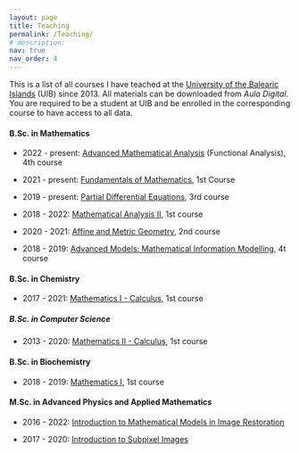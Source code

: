 ```yaml
---
layout: page
title: Teaching
permalink: /Teaching/
# description:
nav: true
nav_order: 4
---
```


This is a list of all courses I have teached at the [University of the Balearic Islands](https://uib.eu) (UIB) since 2013. All materials can be downloaded from <em>Aula Digital</em>. You are required to be a student at UIB and be enrolled in the corresponding course to have access to all data.

<div class="publications">
<h4 class="year">B.Sc. in Mathematics</h4>
</div>

* 2022 - present: [Advanced Mathematical Analysis](https://www.uib.eu/Learn/estudis-de-grau/grau/matematiques/GMA2-P/20585/index.html) (Functional Analysis), 4th course

* 2021 - present: [Fundamentals of Mathematics](https://www.uib.eu/Learn/estudis-de-grau/grau/matematiques/GMA2-P/20572/index.html),  1st Course 

* 2019 - present: [Partial Differential Equations](https://www.uib.eu/Learn/estudis-de-grau/grau/matematiques/GMA2-P/20327/index.html), 3rd course

* 2018 - 2022: [Mathematical Analysis II](https://www.uib.eu/Learn/estudis-de-grau/grau/matematiques/GMA2-P/20574/index.html), 1st course

* 2020 - 2021: [Affine and Metric Geometry](https://www.uib.eu/Learn/estudis-de-grau/grau/matematiques/GMA2-P/20318/index.html), 2nd course

* 2018 - 2019: [Advanced Models: Mathematical Information Modelling](https://www.uib.eu/Learn/estudis-de-grau/grau/matematiques/GMA2-P/assignatures.html), 4t course

<div class="publications">
<h4 class="year">B.Sc. in Chemistry</h4>
</div>

* 2017 - 2021: [Mathematics I - Calculus](https://www.uib.eu/Learn/estudis-de-grau/grau/quimica/GQUI-P/21457/index.html), 1st course


<div class="publications">
<h5 class="year">B.Sc. in Computer Science</h5>
</div>

* 2013 - 2020: [Mathematics II - Calculus](https://www.uib.eu/Learn/estudis-de-grau/grau/informatica/GIN3-P/20301/index.html), 1st course

<div class="publications">
<h4 class="year">B.Sc. in Biochemistry</h4>
</div>

* 2018 - 2019: [Mathematics I](https://www.uib.eu/Learn/estudis-de-grau/grau/bioquimica/GBIQ-P/21545/index.html), 1st course

<div class="publications">
<h4 class="year">M.Sc. in Advanced Physics and Applied Mathematics</h4>
</div>

* 2016 - 2022: [Introduction to Mathematical Models in Image Restoration](https://www.uib.eu/Learn/estudis-de-master/master/MFMA/11301/index.html)

* 2017 - 2020: [Introduction to Subpixel Images](https://www.uib.eu/Learn/estudis-de-master/master/MFMA/11303/index.html)
